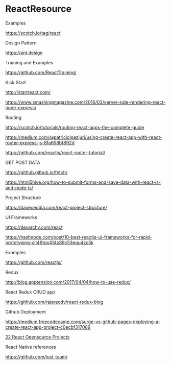# ReactResource

Examples

https://scotch.io/tag/react

Design Pattern

https://ant.design

Training and Examples

https://github.com/ReactTraining/

Kick Start

http://startreact.com/

https://www.smashingmagazine.com/2016/03/server-side-rendering-react-node-express/

Routing 

https://scotch.io/tutorials/routing-react-apps-the-complete-guide

https://medium.com/@patriciolpezjuri/using-create-react-app-with-react-router-express-js-8fa658bf892d

https://github.com/reactjs/react-router-tutorial/

GET POST DATA

https://github.github.io/fetch/

https://html5hive.org/how-to-submit-forms-and-save-data-with-react-js-and-node-js/

Project Structure

https://daveceddia.com/react-project-structure/

UI Frameworks

https://devarchy.com/react

https://hashnode.com/post/10-best-reactjs-ui-frameworks-for-rapid-prototyping-cit49tqx414z89c53equ4zc5k

Examples

https://github.com/reactjs/

Redux

http://blog.apptension.com/2017/04/04/how-to-use-redux/

React Redux CRUD app

https://github.com/rajaraodv/react-redux-blog

Github Deployment

https://medium.freecodecamp.com/surge-vs-github-pages-deploying-a-create-react-app-project-c0ecbf317089

[22 React Opensource Projects](https://medium.mybridge.co/22-amazing-open-source-react-projects-cb8230ec719f)

React Native references

https://github.com/just-team/

